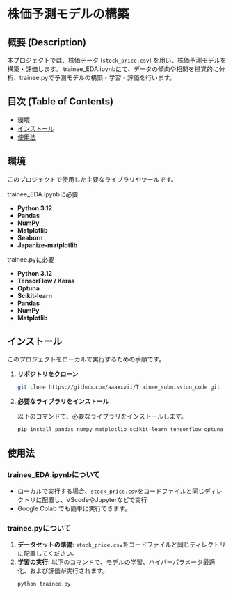 # 株価予測モデルの構築

## 概要 (Description)
本プロジェクトでは、株価データ (`stock_price.csv`) を用い、株価予測モデルを構築・評価します。
 trainee_EDA.ipynbにて、データの傾向や相関を視覚的に分析、trainee.pyで予測モデルの構築・学習・評価を行います。
 
## 目次 (Table of Contents)

- [環境](#環境)
- [インストール](#インストール)
- [使用法](#使用法)

## 環境
このプロジェクトで使用した主要なライブラリやツールです。

trainee_EDA.ipynbに必要
- **Python 3.12**
- **Pandas**
- **NumPy**
- **Matplotlib**
- **Seaborn**
- **Japanize-matplotlib**

trainee.pyに必要
- **Python 3.12**
- **TensorFlow / Keras**
- **Optuna**
- **Scikit-learn**
- **Pandas**
- **NumPy**
- **Matplotlib**



## インストール

このプロジェクトをローカルで実行するための手順です。

1. **リポジトリをクローン**
    ```sh
    git clone https://github.com/aaaxxvii/Trainee_submission_code.git
    ```
2. **必要なライブラリをインストール**

   以下のコマンドで、必要なライブラリをインストールします。
    ```sh
    pip install pandas numpy matplotlib scikit-learn tensorflow optuna japanize-matplotlib
    ```


## 使用法

### trainee_EDA.ipynbについて
- ローカルで実行する場合、`stock_price.csv`をコードファイルと同じディレクトリに配置し、VScodeやJupyterなどで実行
- Google Colab でも簡単に実行できます。

### trainee.pyについて
1. **データセットの準備**: `stock_price.csv`をコードファイルと同じディレクトリに配置してください。
2. **学習の実行**: 以下のコマンドで、モデルの学習、ハイパーパラメータ最適化、および評価が実行されます。
    ```sh
    python trainee.py
    ```
